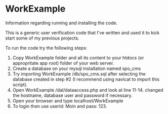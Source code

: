WorkExample
===========

Information regarding running and installing the code.

This is a generic user verification code that I've written and used it to kick start some of my previous projects.

To run the code try the following steps:

1. Copy WorkExample folder and all its content to your htdocs (or appropritate app root) folder of your web server.
2. Create a database on your mysql installation named spo_cms
3. Try importing WorkExample /db/spo_cms.sql after selecting the database created in step #2 (I recommend using navicat to  import this script). 
4. Open WorkExample /dal/dataaccess.php and look at line 11-14. changed the hostname, database user and password if necessary.
5. Open your browser and type localhost/WorkExample
6. To login then use userid: Moin and pass: 123.
